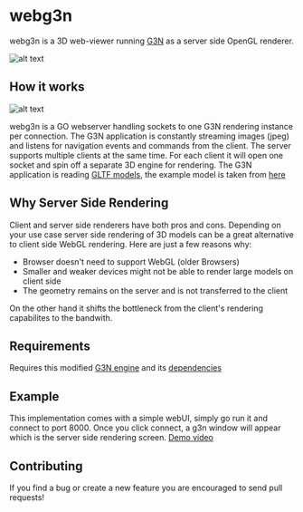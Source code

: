 
# webg3n

webg3n is a 3D web-viewer running [G3N](https://github.com/g3n/engine) as a server side OpenGL renderer.

![alt text](https://github.com/moethu/g3nserverside/raw/master/images/screenshot03.png)

## How it works

![alt text](https://github.com/moethu/g3nserverside/raw/master/images/arc.png)

webg3n is a GO webserver handling sockets to one G3N rendering instance per connection. The G3N application is constantly streaming images (jpeg) and listens for navigation events and commands from the client. The server supports multiple clients at the same time. For each client it will open one socket and spin off a separate 3D engine for rendering. The G3N application is reading [GLTF models](https://github.com/KhronosGroup/glTF), the example model is taken from [here](https://github.com/KhronosGroup/glTF-Sample-Models)

## Why Server Side Rendering

Client and server side renderers have both pros and cons. Depending on your use case server side rendering of 3D models can be a great alternative to client side WebGL rendering. Here are just a few reasons why:

- Browser doesn't need to support WebGL (older Browsers)
- Smaller and weaker devices might not be able to render large models on client side
- The geometry remains on the server and is not transferred to the client

On the other hand it shifts the bottleneck from the client's rendering capabilites to the bandwith.

## Requirements

Requires this modified [G3N engine](https://github.com/g3n/engine) and its [dependencies](https://github.com/g3n/engine#dependencies)

## Example

This implementation comes with a simple webUI, simply go run it and connect to port 8000.
Once you click connect, a g3n window will appear which is the server side rendering screen.
[Demo video](https://vimeo.com/358812535)

## Contributing

If you find a bug or create a new feature you are encouraged to send pull requests!
